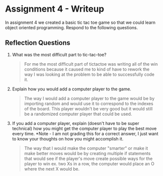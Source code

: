 # Assignment 4 - Writeup

In assignment 4 we created a basic tic tac toe game so that we could learn object oriented programming. Respond to the following questions.

## Reflection Questions

1. What was the most difficult part to tic-tac-toe?
    > For me the most difficult part of tictactoe was writing all of the win conditions because it caused me to kind of have to rework the way I was looking at the problem to be able to successfully code it.
2. Explain how you would add a computer player to the game.
    > The way I would add a computer player to the game would be by importing random and would use it to correspond to the indexes of the board. This player wouldn't be very good but it would still be a randomized computer player that could be used.
3. If you add a computer player, explain (doesn't have to be super technical) how you might get the computer player to play the best move every time. *Note - I am not grading this for a correct answer, I just want to know your thoughts on how you might accomplish it.
    > The way that I would make the computer "smarter" or make it make better moves would be by creating multiple if statements that would see if the player's move create possible ways for the player to win ex. two Xs in a row, the computer would place an O where the next X would be.